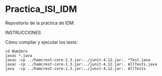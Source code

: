 # Practica_ISI_IDM
Repositorio de la práctica de IDM.

INSTRUCCIONES

Cómo compilar y ejecutar los tests:

```
cd NumZero
javac *.java
javac -cp ../hamcrest-core-1.3.jar:../junit-4.12.jar:. *Test.java
javac -cp ../hamcrest-core-1.3.jar:../junit-4.12.jar:. AllTests.java
java  -cp ../hamcrest-core-1.3.jar:../junit-4.12.jar:. AllTests
```
